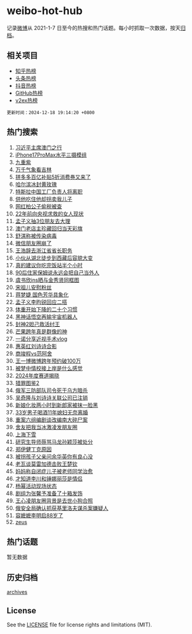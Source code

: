# weibo-hot-hub

记录[微博](https://www.weibo.com)从 2021-1-7 日至今的热搜和热门话题。每小时抓取一次数据，按天[归档](archives)。

## 相关项目

- [知乎热榜](https://github.com/lonnyzhang423/zhihu-hot-hub)
- [头条热榜](https://github.com/lonnyzhang423/toutiao-hot-hub)
- [抖音热榜](https://github.com/lonnyzhang423/douyin-hot-hub)
- [GitHub热榜](https://github.com/lonnyzhang423/github-hot-hub)
- [v2ex热榜](https://github.com/lonnyzhang423/v2ex-hot-hub)


`更新时间：2024-12-18 19:14:20 +0800`

## 热门搜索

1. [习近平主席澳门之行](https://m.weibo.cn/search?containerid=100103type%3D1%26t%3D10%26q%3D%23%E4%B9%A0%E8%BF%91%E5%B9%B3%E4%B8%BB%E5%B8%AD%E6%BE%B3%E9%97%A8%E4%B9%8B%E8%A1%8C%23&stream_entry_id=51&isnewpage=1&extparam=seat%3D1%26cate%3D10103%26pos%3D0%26q%3D%2523%25E4%25B9%25A0%25E8%25BF%2591%25E5%25B9%25B3%25E4%25B8%25BB%25E5%25B8%25AD%25E6%25BE%25B3%25E9%2597%25A8%25E4%25B9%258B%25E8%25A1%258C%2523%26filter_type%3Drealtimehot%26stream_entry_id%3D51%26c_type%3D51%26dgr%3D0%26display_time%3D1734520458%26pre_seqid%3D17345204588280056577)
1. [iPhone17ProMax水平三摄模组](https://m.weibo.cn/search?containerid=100103type%3D1%26t%3D10%26q%3D%23iPhone17ProMax%E6%B0%B4%E5%B9%B3%E4%B8%89%E6%91%84%E6%A8%A1%E7%BB%84%23&stream_entry_id=31&isnewpage=1&extparam=seat%3D1%26lcate%3D5001%26pos%3D0%26filter_type%3Drealtimehot%26c_type%3D31%26realpos%3D1%26cate%3D5001%26q%3D%2523iPhone17ProMax%25E6%25B0%25B4%25E5%25B9%25B3%25E4%25B8%2589%25E6%2591%2584%25E6%25A8%25A1%25E7%25BB%2584%2523%26band_rank%3D1%26stream_entry_id%3D31%26dgr%3D0%26flag%3D0%26display_time%3D1734520458%26pre_seqid%3D17345204588280056577)
1. [九重紫](https://m.weibo.cn/search?containerid=100103type%3D1%26t%3D10%26q%3D%E4%B9%9D%E9%87%8D%E7%B4%AB&stream_entry_id=31&isnewpage=1&extparam=seat%3D1%26lcate%3D5001%26pos%3D1%26filter_type%3Drealtimehot%26c_type%3D31%26realpos%3D2%26cate%3D5001%26q%3D%25E4%25B9%259D%25E9%2587%258D%25E7%25B4%25AB%26band_rank%3D2%26stream_entry_id%3D31%26dgr%3D0%26flag%3D1%26display_time%3D1734520458%26pre_seqid%3D17345204588280056577)
1. [万千气象看吉林](https://m.weibo.cn/search?containerid=100103type%3D1%26t%3D10%26q%3D%23%E4%B8%87%E5%8D%83%E6%B0%94%E8%B1%A1%E7%9C%8B%E5%90%89%E6%9E%97%23&stream_entry_id=31&isnewpage=1&extparam=seat%3D1%26lcate%3D5001%26pos%3D2%26filter_type%3Drealtimehot%26c_type%3D31%26realpos%3D3%26cate%3D5001%26q%3D%2523%25E4%25B8%2587%25E5%258D%2583%25E6%25B0%2594%25E8%25B1%25A1%25E7%259C%258B%25E5%2590%2589%25E6%259E%2597%2523%26band_rank%3D3%26stream_entry_id%3D31%26dgr%3D0%26flag%3D0%26display_time%3D1734520458%26pre_seqid%3D17345204588280056577)
1. [拼多多百亿补贴5折消费券又来了](https://m.weibo.cn/search?containerid=100103type%3D1%26t%3D10%26q%3D%23%E6%8B%BC%E5%A4%9A%E5%A4%9A%E7%99%BE%E4%BA%BF%E8%A1%A5%E8%B4%B45%E6%8A%98%E6%B6%88%E8%B4%B9%E5%88%B8%E5%8F%88%E6%9D%A5%E4%BA%86%23&stream_entry_id=31&isnewpage=1&extparam=seat%3D1%26is_ad_pos%3D1%26lcate%3D5001%26pos%3D3%26filter_type%3Drealtimehot%26c_type%3D31%26dgr%3D0%26adid%3D268661%26cate%3D5001%26band_rank%3D4%26stream_entry_id%3D31%26q%3D%2523%25E6%258B%25BC%25E5%25A4%259A%25E5%25A4%259A%25E7%2599%25BE%25E4%25BA%25BF%25E8%25A1%25A5%25E8%25B4%25B45%25E6%258A%2598%25E6%25B6%2588%25E8%25B4%25B9%25E5%2588%25B8%25E5%258F%2588%25E6%259D%25A5%25E4%25BA%2586%2523%26topic_ad%3D1%26display_time%3D1734520458%26pre_seqid%3D17345204588280056577)
1. [哈尔滨冰封黄玫瑰](https://m.weibo.cn/search?containerid=100103type%3D1%26t%3D10%26q%3D%23%E5%93%88%E5%B0%94%E6%BB%A8%E5%86%B0%E5%B0%81%E9%BB%84%E7%8E%AB%E7%91%B0%23&stream_entry_id=31&isnewpage=1&extparam=seat%3D1%26lcate%3D5001%26pos%3D4%26filter_type%3Drealtimehot%26c_type%3D31%26realpos%3D4%26cate%3D5001%26q%3D%2523%25E5%2593%2588%25E5%25B0%2594%25E6%25BB%25A8%25E5%2586%25B0%25E5%25B0%2581%25E9%25BB%2584%25E7%258E%25AB%25E7%2591%25B0%2523%26band_rank%3D4%26stream_entry_id%3D31%26dgr%3D0%26flag%3D1%26display_time%3D1734520458%26pre_seqid%3D17345204588280056577)
1. [特斯拉中国工厂负责人将离职](https://m.weibo.cn/search?containerid=100103type%3D1%26t%3D10%26q%3D%23%E7%89%B9%E6%96%AF%E6%8B%89%E4%B8%AD%E5%9B%BD%E5%B7%A5%E5%8E%82%E8%B4%9F%E8%B4%A3%E4%BA%BA%E5%B0%86%E7%A6%BB%E8%81%8C%23&stream_entry_id=31&isnewpage=1&extparam=seat%3D1%26lcate%3D5001%26pos%3D5%26filter_type%3Drealtimehot%26c_type%3D31%26realpos%3D5%26cate%3D5001%26q%3D%2523%25E7%2589%25B9%25E6%2596%25AF%25E6%258B%2589%25E4%25B8%25AD%25E5%259B%25BD%25E5%25B7%25A5%25E5%258E%2582%25E8%25B4%259F%25E8%25B4%25A3%25E4%25BA%25BA%25E5%25B0%2586%25E7%25A6%25BB%25E8%2581%258C%2523%26band_rank%3D5%26stream_entry_id%3D31%26dgr%3D0%26flag%3D1%26display_time%3D1734520458%26pre_seqid%3D17345204588280056577)
1. [供他吃住他却拐卖我儿子](https://m.weibo.cn/search?containerid=100103type%3D1%26t%3D10%26q%3D%23%E4%BE%9B%E4%BB%96%E5%90%83%E4%BD%8F%E4%BB%96%E5%8D%B4%E6%8B%90%E5%8D%96%E6%88%91%E5%84%BF%E5%AD%90%23&stream_entry_id=31&isnewpage=1&extparam=seat%3D1%26lcate%3D5001%26pos%3D6%26filter_type%3Drealtimehot%26c_type%3D31%26realpos%3D6%26cate%3D5001%26q%3D%2523%25E4%25BE%259B%25E4%25BB%2596%25E5%2590%2583%25E4%25BD%258F%25E4%25BB%2596%25E5%258D%25B4%25E6%258B%2590%25E5%258D%2596%25E6%2588%2591%25E5%2584%25BF%25E5%25AD%2590%2523%26band_rank%3D6%26stream_entry_id%3D31%26dgr%3D0%26flag%3D0%26display_time%3D1734520458%26pre_seqid%3D17345204588280056577)
1. [网红柏公子偷税被查](https://m.weibo.cn/search?containerid=100103type%3D1%26t%3D10%26q%3D%23%E7%BD%91%E7%BA%A2%E6%9F%8F%E5%85%AC%E5%AD%90%E5%81%B7%E7%A8%8E%E8%A2%AB%E6%9F%A5%23&stream_entry_id=31&isnewpage=1&extparam=seat%3D1%26lcate%3D5001%26pos%3D7%26filter_type%3Drealtimehot%26c_type%3D31%26realpos%3D7%26cate%3D5001%26q%3D%2523%25E7%25BD%2591%25E7%25BA%25A2%25E6%259F%258F%25E5%2585%25AC%25E5%25AD%2590%25E5%2581%25B7%25E7%25A8%258E%25E8%25A2%25AB%25E6%259F%25A5%2523%26band_rank%3D7%26stream_entry_id%3D31%26dgr%3D0%26flag%3D1%26display_time%3D1734520458%26pre_seqid%3D17345204588280056577)
1. [22年前向央视求救的女人现状](https://m.weibo.cn/search?containerid=100103type%3D1%26t%3D10%26q%3D%2322%E5%B9%B4%E5%89%8D%E5%90%91%E5%A4%AE%E8%A7%86%E6%B1%82%E6%95%91%E7%9A%84%E5%A5%B3%E4%BA%BA%E7%8E%B0%E7%8A%B6%23&stream_entry_id=31&isnewpage=1&extparam=seat%3D1%26lcate%3D5001%26pos%3D8%26filter_type%3Drealtimehot%26c_type%3D31%26realpos%3D8%26cate%3D5001%26q%3D%252322%25E5%25B9%25B4%25E5%2589%258D%25E5%2590%2591%25E5%25A4%25AE%25E8%25A7%2586%25E6%25B1%2582%25E6%2595%2591%25E7%259A%2584%25E5%25A5%25B3%25E4%25BA%25BA%25E7%258E%25B0%25E7%258A%25B6%2523%26band_rank%3D8%26stream_entry_id%3D31%26dgr%3D0%26flag%3D0%26display_time%3D1734520458%26pre_seqid%3D17345204588280056577)
1. [孟子义抽3位朋友去大理](https://m.weibo.cn/search?containerid=100103type%3D1%26t%3D10%26q%3D%23%E5%AD%9F%E5%AD%90%E4%B9%89%E6%8A%BD3%E4%BD%8D%E6%9C%8B%E5%8F%8B%E5%8E%BB%E5%A4%A7%E7%90%86%23&stream_entry_id=31&isnewpage=1&extparam=seat%3D1%26lcate%3D5001%26pos%3D9%26filter_type%3Drealtimehot%26c_type%3D31%26realpos%3D9%26cate%3D5001%26q%3D%2523%25E5%25AD%259F%25E5%25AD%2590%25E4%25B9%2589%25E6%258A%25BD3%25E4%25BD%258D%25E6%259C%258B%25E5%258F%258B%25E5%258E%25BB%25E5%25A4%25A7%25E7%2590%2586%2523%26band_rank%3D9%26stream_entry_id%3D31%26dgr%3D0%26flag%3D1%26display_time%3D1734520458%26pre_seqid%3D17345204588280056577)
1. [澳门老店主珍藏回归当天彩旗](https://m.weibo.cn/search?containerid=100103type%3D1%26t%3D10%26q%3D%23%E6%BE%B3%E9%97%A8%E8%80%81%E5%BA%97%E4%B8%BB%E7%8F%8D%E8%97%8F%E5%9B%9E%E5%BD%92%E5%BD%93%E5%A4%A9%E5%BD%A9%E6%97%97%23&stream_entry_id=31&isnewpage=1&extparam=seat%3D1%26lcate%3D5001%26pos%3D10%26filter_type%3Drealtimehot%26c_type%3D31%26realpos%3D10%26cate%3D5001%26q%3D%2523%25E6%25BE%25B3%25E9%2597%25A8%25E8%2580%2581%25E5%25BA%2597%25E4%25B8%25BB%25E7%258F%258D%25E8%2597%258F%25E5%259B%259E%25E5%25BD%2592%25E5%25BD%2593%25E5%25A4%25A9%25E5%25BD%25A9%25E6%2597%2597%2523%26band_rank%3D10%26stream_entry_id%3D31%26dgr%3D0%26flag%3D1%26display_time%3D1734520458%26pre_seqid%3D17345204588280056577)
1. [舒淇称被传染病毒](https://m.weibo.cn/search?containerid=100103type%3D1%26t%3D10%26q%3D%23%E8%88%92%E6%B7%87%E7%A7%B0%E8%A2%AB%E4%BC%A0%E6%9F%93%E7%97%85%E6%AF%92%23&stream_entry_id=31&isnewpage=1&extparam=seat%3D1%26lcate%3D5001%26pos%3D11%26filter_type%3Drealtimehot%26c_type%3D31%26realpos%3D11%26cate%3D5001%26q%3D%2523%25E8%2588%2592%25E6%25B7%2587%25E7%25A7%25B0%25E8%25A2%25AB%25E4%25BC%25A0%25E6%259F%2593%25E7%2597%2585%25E6%25AF%2592%2523%26band_rank%3D11%26stream_entry_id%3D31%26dgr%3D0%26flag%3D2%26display_time%3D1734520458%26pre_seqid%3D17345204588280056577)
1. [微信朋友圈崩了](https://m.weibo.cn/search?containerid=100103type%3D1%26t%3D10%26q%3D%E5%BE%AE%E4%BF%A1%E6%9C%8B%E5%8F%8B%E5%9C%88%E5%B4%A9%E4%BA%86&stream_entry_id=31&isnewpage=1&extparam=seat%3D1%26lcate%3D5001%26pos%3D12%26filter_type%3Drealtimehot%26c_type%3D31%26realpos%3D12%26cate%3D5001%26q%3D%25E5%25BE%25AE%25E4%25BF%25A1%25E6%259C%258B%25E5%258F%258B%25E5%259C%2588%25E5%25B4%25A9%25E4%25BA%2586%26band_rank%3D12%26stream_entry_id%3D31%26dgr%3D0%26flag%3D1%26display_time%3D1734520458%26pre_seqid%3D17345204588280056577)
1. [王浩辞去浙江省省长职务](https://m.weibo.cn/search?containerid=100103type%3D1%26t%3D10%26q%3D%23%E7%8E%8B%E6%B5%A9%E8%BE%9E%E5%8E%BB%E6%B5%99%E6%B1%9F%E7%9C%81%E7%9C%81%E9%95%BF%E8%81%8C%E5%8A%A1%23&stream_entry_id=31&isnewpage=1&extparam=seat%3D1%26lcate%3D5001%26pos%3D13%26filter_type%3Drealtimehot%26c_type%3D31%26realpos%3D13%26cate%3D5001%26q%3D%2523%25E7%258E%258B%25E6%25B5%25A9%25E8%25BE%259E%25E5%258E%25BB%25E6%25B5%2599%25E6%25B1%259F%25E7%259C%2581%25E7%259C%2581%25E9%2595%25BF%25E8%2581%258C%25E5%258A%25A1%2523%26band_rank%3D13%26stream_entry_id%3D31%26dgr%3D0%26flag%3D1%26display_time%3D1734520458%26pre_seqid%3D17345204588280056577)
1. [小伙从湖北徒步到西藏后容貌大变](https://m.weibo.cn/search?containerid=100103type%3D1%26t%3D10%26q%3D%23%E5%B0%8F%E4%BC%99%E4%BB%8E%E6%B9%96%E5%8C%97%E5%BE%92%E6%AD%A5%E5%88%B0%E8%A5%BF%E8%97%8F%E5%90%8E%E5%AE%B9%E8%B2%8C%E5%A4%A7%E5%8F%98%23&stream_entry_id=31&isnewpage=1&extparam=seat%3D1%26lcate%3D5001%26pos%3D14%26filter_type%3Drealtimehot%26c_type%3D31%26realpos%3D14%26cate%3D5001%26q%3D%2523%25E5%25B0%258F%25E4%25BC%2599%25E4%25BB%258E%25E6%25B9%2596%25E5%258C%2597%25E5%25BE%2592%25E6%25AD%25A5%25E5%2588%25B0%25E8%25A5%25BF%25E8%2597%258F%25E5%2590%258E%25E5%25AE%25B9%25E8%25B2%258C%25E5%25A4%25A7%25E5%258F%2598%2523%26band_rank%3D14%26stream_entry_id%3D31%26dgr%3D0%26flag%3D1%26display_time%3D1734520458%26pre_seqid%3D17345204588280056577)
1. [真的建议你吃完饭站半个小时](https://m.weibo.cn/search?containerid=100103type%3D1%26t%3D10%26q%3D%23%E7%9C%9F%E7%9A%84%E5%BB%BA%E8%AE%AE%E4%BD%A0%E5%90%83%E5%AE%8C%E9%A5%AD%E7%AB%99%E5%8D%8A%E4%B8%AA%E5%B0%8F%E6%97%B6%23&stream_entry_id=31&isnewpage=1&extparam=seat%3D1%26lcate%3D5001%26pos%3D15%26filter_type%3Drealtimehot%26c_type%3D31%26realpos%3D15%26cate%3D5001%26q%3D%2523%25E7%259C%259F%25E7%259A%2584%25E5%25BB%25BA%25E8%25AE%25AE%25E4%25BD%25A0%25E5%2590%2583%25E5%25AE%258C%25E9%25A5%25AD%25E7%25AB%2599%25E5%258D%258A%25E4%25B8%25AA%25E5%25B0%258F%25E6%2597%25B6%2523%26band_rank%3D15%26stream_entry_id%3D31%26dgr%3D0%26flag%3D1%26display_time%3D1734520458%26pre_seqid%3D17345204588280056577)
1. [90后住家保姆说永远会把自己当外人](https://m.weibo.cn/search?containerid=100103type%3D1%26t%3D10%26q%3D%2390%E5%90%8E%E4%BD%8F%E5%AE%B6%E4%BF%9D%E5%A7%86%E8%AF%B4%E6%B0%B8%E8%BF%9C%E4%BC%9A%E6%8A%8A%E8%87%AA%E5%B7%B1%E5%BD%93%E5%A4%96%E4%BA%BA%23&stream_entry_id=31&isnewpage=1&extparam=seat%3D1%26lcate%3D5001%26pos%3D16%26filter_type%3Drealtimehot%26c_type%3D31%26realpos%3D16%26cate%3D5001%26q%3D%252390%25E5%2590%258E%25E4%25BD%258F%25E5%25AE%25B6%25E4%25BF%259D%25E5%25A7%2586%25E8%25AF%25B4%25E6%25B0%25B8%25E8%25BF%259C%25E4%25BC%259A%25E6%258A%258A%25E8%2587%25AA%25E5%25B7%25B1%25E5%25BD%2593%25E5%25A4%2596%25E4%25BA%25BA%2523%26band_rank%3D16%26stream_entry_id%3D31%26dgr%3D0%26flag%3D0%26display_time%3D1734520458%26pre_seqid%3D17345204588280056577)
1. [虞书欣ins晒与金秀贤同框图](https://m.weibo.cn/search?containerid=100103type%3D1%26t%3D10%26q%3D%23%E8%99%9E%E4%B9%A6%E6%AC%A3ins%E6%99%92%E4%B8%8E%E9%87%91%E7%A7%80%E8%B4%A4%E5%90%8C%E6%A1%86%E5%9B%BE%23&stream_entry_id=31&isnewpage=1&extparam=seat%3D1%26lcate%3D5001%26pos%3D17%26filter_type%3Drealtimehot%26c_type%3D31%26realpos%3D17%26cate%3D5001%26q%3D%2523%25E8%2599%259E%25E4%25B9%25A6%25E6%25AC%25A3ins%25E6%2599%2592%25E4%25B8%258E%25E9%2587%2591%25E7%25A7%2580%25E8%25B4%25A4%25E5%2590%258C%25E6%25A1%2586%25E5%259B%25BE%2523%26band_rank%3D17%26stream_entry_id%3D31%26dgr%3D0%26flag%3D2%26display_time%3D1734520458%26pre_seqid%3D17345204588280056577)
1. [宋祖儿安慰粉丝](https://m.weibo.cn/search?containerid=100103type%3D1%26t%3D10%26q%3D%23%E5%AE%8B%E7%A5%96%E5%84%BF%E5%AE%89%E6%85%B0%E7%B2%89%E4%B8%9D%23&stream_entry_id=31&isnewpage=1&extparam=seat%3D1%26lcate%3D5001%26pos%3D18%26filter_type%3Drealtimehot%26c_type%3D31%26realpos%3D18%26cate%3D5001%26q%3D%2523%25E5%25AE%258B%25E7%25A5%2596%25E5%2584%25BF%25E5%25AE%2589%25E6%2585%25B0%25E7%25B2%2589%25E4%25B8%259D%2523%26band_rank%3D18%26stream_entry_id%3D31%26dgr%3D0%26flag%3D1%26display_time%3D1734520458%26pre_seqid%3D17345204588280056577)
1. [蒋梦婕 国色芳华具象化](https://m.weibo.cn/search?containerid=100103type%3D1%26t%3D10%26q%3D%E8%92%8B%E6%A2%A6%E5%A9%95+%E5%9B%BD%E8%89%B2%E8%8A%B3%E5%8D%8E%E5%85%B7%E8%B1%A1%E5%8C%96&stream_entry_id=31&isnewpage=1&extparam=seat%3D1%26lcate%3D5001%26pos%3D19%26filter_type%3Drealtimehot%26c_type%3D31%26realpos%3D19%26cate%3D5001%26q%3D%25E8%2592%258B%25E6%25A2%25A6%25E5%25A9%2595%2520%25E5%259B%25BD%25E8%2589%25B2%25E8%258A%25B3%25E5%258D%258E%25E5%2585%25B7%25E8%25B1%25A1%25E5%258C%2596%26band_rank%3D19%26stream_entry_id%3D31%26dgr%3D0%26flag%3D0%26display_time%3D1734520458%26pre_seqid%3D17345204588280056577)
1. [孟子义李昀锐回应二搭](https://m.weibo.cn/search?containerid=100103type%3D1%26t%3D10%26q%3D%23%E5%AD%9F%E5%AD%90%E4%B9%89%E6%9D%8E%E6%98%80%E9%94%90%E5%9B%9E%E5%BA%94%E4%BA%8C%E6%90%AD%23&stream_entry_id=31&isnewpage=1&extparam=seat%3D1%26lcate%3D5001%26pos%3D20%26filter_type%3Drealtimehot%26c_type%3D31%26realpos%3D20%26cate%3D5001%26q%3D%2523%25E5%25AD%259F%25E5%25AD%2590%25E4%25B9%2589%25E6%259D%258E%25E6%2598%2580%25E9%2594%2590%25E5%259B%259E%25E5%25BA%2594%25E4%25BA%258C%25E6%2590%25AD%2523%26band_rank%3D20%26stream_entry_id%3D31%26dgr%3D0%26flag%3D0%26display_time%3D1734520458%26pre_seqid%3D17345204588280056577)
1. [体重开始下降的二十个习惯](https://m.weibo.cn/search?containerid=100103type%3D1%26t%3D10%26q%3D%23%E4%BD%93%E9%87%8D%E5%BC%80%E5%A7%8B%E4%B8%8B%E9%99%8D%E7%9A%84%E4%BA%8C%E5%8D%81%E4%B8%AA%E4%B9%A0%E6%83%AF%23&stream_entry_id=31&isnewpage=1&extparam=seat%3D1%26lcate%3D5001%26pos%3D21%26filter_type%3Drealtimehot%26c_type%3D31%26realpos%3D21%26cate%3D5001%26q%3D%2523%25E4%25BD%2593%25E9%2587%258D%25E5%25BC%2580%25E5%25A7%258B%25E4%25B8%258B%25E9%2599%258D%25E7%259A%2584%25E4%25BA%258C%25E5%258D%2581%25E4%25B8%25AA%25E4%25B9%25A0%25E6%2583%25AF%2523%26band_rank%3D21%26stream_entry_id%3D31%26dgr%3D0%26flag%3D2%26display_time%3D1734520458%26pre_seqid%3D17345204588280056577)
1. [黑神话悟空再输宇宙机器人](https://m.weibo.cn/search?containerid=100103type%3D1%26t%3D10%26q%3D%23%E9%BB%91%E7%A5%9E%E8%AF%9D%E6%82%9F%E7%A9%BA%E5%86%8D%E8%BE%93%E5%AE%87%E5%AE%99%E6%9C%BA%E5%99%A8%E4%BA%BA%23&stream_entry_id=31&isnewpage=1&extparam=seat%3D1%26lcate%3D5001%26pos%3D22%26filter_type%3Drealtimehot%26c_type%3D31%26realpos%3D22%26cate%3D5001%26q%3D%2523%25E9%25BB%2591%25E7%25A5%259E%25E8%25AF%259D%25E6%2582%259F%25E7%25A9%25BA%25E5%2586%258D%25E8%25BE%2593%25E5%25AE%2587%25E5%25AE%2599%25E6%259C%25BA%25E5%2599%25A8%25E4%25BA%25BA%2523%26band_rank%3D22%26stream_entry_id%3D31%26dgr%3D0%26flag%3D1%26display_time%3D1734520458%26pre_seqid%3D17345204588280056577)
1. [封神2妲己救活纣王](https://m.weibo.cn/search?containerid=100103type%3D1%26t%3D10%26q%3D%23%E5%B0%81%E7%A5%9E2%E5%A6%B2%E5%B7%B1%E6%95%91%E6%B4%BB%E7%BA%A3%E7%8E%8B%23&stream_entry_id=31&isnewpage=1&extparam=seat%3D1%26lcate%3D5001%26pos%3D23%26filter_type%3Drealtimehot%26c_type%3D31%26realpos%3D23%26cate%3D5001%26q%3D%2523%25E5%25B0%2581%25E7%25A5%259E2%25E5%25A6%25B2%25E5%25B7%25B1%25E6%2595%2591%25E6%25B4%25BB%25E7%25BA%25A3%25E7%258E%258B%2523%26band_rank%3D23%26stream_entry_id%3D31%26dgr%3D0%26flag%3D1%26display_time%3D1734520458%26pre_seqid%3D17345204588280056577)
1. [芒果跨年真是群像的神](https://m.weibo.cn/search?containerid=100103type%3D1%26t%3D10%26q%3D%E8%8A%92%E6%9E%9C%E8%B7%A8%E5%B9%B4%E7%9C%9F%E6%98%AF%E7%BE%A4%E5%83%8F%E7%9A%84%E7%A5%9E&stream_entry_id=31&isnewpage=1&extparam=seat%3D1%26lcate%3D5001%26pos%3D24%26filter_type%3Drealtimehot%26c_type%3D31%26realpos%3D24%26cate%3D5001%26q%3D%25E8%258A%2592%25E6%259E%259C%25E8%25B7%25A8%25E5%25B9%25B4%25E7%259C%259F%25E6%2598%25AF%25E7%25BE%25A4%25E5%2583%258F%25E7%259A%2584%25E7%25A5%259E%26band_rank%3D24%26stream_entry_id%3D31%26dgr%3D0%26flag%3D0%26display_time%3D1734520458%26pre_seqid%3D17345204588280056577)
1. [一诺分享近视手术vlog](https://m.weibo.cn/search?containerid=100103type%3D1%26t%3D10%26q%3D%23%E4%B8%80%E8%AF%BA%E5%88%86%E4%BA%AB%E8%BF%91%E8%A7%86%E6%89%8B%E6%9C%AFvlog%23&stream_entry_id=31&isnewpage=1&extparam=seat%3D1%26lcate%3D5001%26pos%3D25%26filter_type%3Drealtimehot%26c_type%3D31%26realpos%3D25%26cate%3D5001%26q%3D%2523%25E4%25B8%2580%25E8%25AF%25BA%25E5%2588%2586%25E4%25BA%25AB%25E8%25BF%2591%25E8%25A7%2586%25E6%2589%258B%25E6%259C%25AFvlog%2523%26band_rank%3D25%26stream_entry_id%3D31%26dgr%3D0%26flag%3D1%26display_time%3D1734520458%26pre_seqid%3D17345204588280056577)
1. [惠英红刘诗诗合影](https://m.weibo.cn/search?containerid=100103type%3D1%26t%3D10%26q%3D%23%E6%83%A0%E8%8B%B1%E7%BA%A2%E5%88%98%E8%AF%97%E8%AF%97%E5%90%88%E5%BD%B1%23&stream_entry_id=31&isnewpage=1&extparam=seat%3D1%26lcate%3D5001%26pos%3D26%26filter_type%3Drealtimehot%26c_type%3D31%26realpos%3D26%26cate%3D5001%26q%3D%2523%25E6%2583%25A0%25E8%258B%25B1%25E7%25BA%25A2%25E5%2588%2598%25E8%25AF%2597%25E8%25AF%2597%25E5%2590%2588%25E5%25BD%25B1%2523%26band_rank%3D26%26stream_entry_id%3D31%26dgr%3D0%26flag%3D1%26display_time%3D1734520458%26pre_seqid%3D17345204588280056577)
1. [商竣程vs范阿舍](https://m.weibo.cn/search?containerid=100103type%3D1%26t%3D10%26q%3D%23%E5%95%86%E7%AB%A3%E7%A8%8Bvs%E8%8C%83%E9%98%BF%E8%88%8D%23&stream_entry_id=31&isnewpage=1&extparam=seat%3D1%26lcate%3D5001%26pos%3D27%26filter_type%3Drealtimehot%26c_type%3D31%26realpos%3D27%26cate%3D5001%26q%3D%2523%25E5%2595%2586%25E7%25AB%25A3%25E7%25A8%258Bvs%25E8%258C%2583%25E9%2598%25BF%25E8%2588%258D%2523%26band_rank%3D27%26stream_entry_id%3D31%26dgr%3D0%26flag%3D1%26display_time%3D1734520458%26pre_seqid%3D17345204588280056577)
1. [王一博微博跨年预约破100万](https://m.weibo.cn/search?containerid=100103type%3D1%26t%3D10%26q%3D%23%E7%8E%8B%E4%B8%80%E5%8D%9A%E5%BE%AE%E5%8D%9A%E8%B7%A8%E5%B9%B4%E9%A2%84%E7%BA%A6%E7%A0%B4100%E4%B8%87%23&stream_entry_id=31&isnewpage=1&extparam=seat%3D1%26lcate%3D5001%26pos%3D28%26filter_type%3Drealtimehot%26c_type%3D31%26realpos%3D28%26cate%3D5001%26q%3D%2523%25E7%258E%258B%25E4%25B8%2580%25E5%258D%259A%25E5%25BE%25AE%25E5%258D%259A%25E8%25B7%25A8%25E5%25B9%25B4%25E9%25A2%2584%25E7%25BA%25A6%25E7%25A0%25B4100%25E4%25B8%2587%2523%26band_rank%3D28%26stream_entry_id%3D31%26dgr%3D0%26flag%3D1%26display_time%3D1734520458%26pre_seqid%3D17345204588280056577)
1. [被梦中情校接上岸是什么感觉](https://m.weibo.cn/search?containerid=100103type%3D1%26t%3D10%26q%3D%E8%A2%AB%E6%A2%A6%E4%B8%AD%E6%83%85%E6%A0%A1%E6%8E%A5%E4%B8%8A%E5%B2%B8%E6%98%AF%E4%BB%80%E4%B9%88%E6%84%9F%E8%A7%89&stream_entry_id=31&isnewpage=1&extparam=seat%3D1%26lcate%3D5001%26pos%3D29%26filter_type%3Drealtimehot%26c_type%3D31%26realpos%3D29%26cate%3D5001%26q%3D%25E8%25A2%25AB%25E6%25A2%25A6%25E4%25B8%25AD%25E6%2583%2585%25E6%25A0%25A1%25E6%258E%25A5%25E4%25B8%258A%25E5%25B2%25B8%25E6%2598%25AF%25E4%25BB%2580%25E4%25B9%2588%25E6%2584%259F%25E8%25A7%2589%26band_rank%3D29%26stream_entry_id%3D31%26dgr%3D0%26flag%3D1%26display_time%3D1734520458%26pre_seqid%3D17345204588280056577)
1. [2024年度赛道揭晓](https://m.weibo.cn/search?containerid=100103type%3D1%26t%3D10%26q%3D%232024%E5%B9%B4%E5%BA%A6%E8%B5%9B%E9%81%93%E6%8F%AD%E6%99%93%23&stream_entry_id=31&isnewpage=1&extparam=seat%3D1%26lcate%3D5001%26pos%3D30%26filter_type%3Drealtimehot%26c_type%3D31%26realpos%3D30%26cate%3D5001%26q%3D%25232024%25E5%25B9%25B4%25E5%25BA%25A6%25E8%25B5%259B%25E9%2581%2593%25E6%258F%25AD%25E6%2599%2593%2523%26band_rank%3D30%26stream_entry_id%3D31%26dgr%3D0%26flag%3D1%26display_time%3D1734520458%26pre_seqid%3D17345204588280056577)
1. [猎罪图鉴2](https://m.weibo.cn/search?containerid=100103type%3D1%26t%3D10%26q%3D%E7%8C%8E%E7%BD%AA%E5%9B%BE%E9%89%B42&stream_entry_id=31&isnewpage=1&extparam=seat%3D1%26lcate%3D5001%26pos%3D31%26filter_type%3Drealtimehot%26c_type%3D31%26realpos%3D31%26cate%3D5001%26q%3D%25E7%258C%258E%25E7%25BD%25AA%25E5%259B%25BE%25E9%2589%25B42%26band_rank%3D31%26stream_entry_id%3D31%26dgr%3D0%26flag%3D1%26display_time%3D1734520458%26pre_seqid%3D17345204588280056577)
1. [俄军三防部队司令死于乌方暗杀](https://m.weibo.cn/search?containerid=100103type%3D1%26t%3D10%26q%3D%23%E4%BF%84%E5%86%9B%E4%B8%89%E9%98%B2%E9%83%A8%E9%98%9F%E5%8F%B8%E4%BB%A4%E6%AD%BB%E4%BA%8E%E4%B9%8C%E6%96%B9%E6%9A%97%E6%9D%80%23&stream_entry_id=31&isnewpage=1&extparam=seat%3D1%26lcate%3D5001%26pos%3D32%26filter_type%3Drealtimehot%26c_type%3D31%26realpos%3D32%26cate%3D5001%26q%3D%2523%25E4%25BF%2584%25E5%2586%259B%25E4%25B8%2589%25E9%2598%25B2%25E9%2583%25A8%25E9%2598%259F%25E5%258F%25B8%25E4%25BB%25A4%25E6%25AD%25BB%25E4%25BA%258E%25E4%25B9%258C%25E6%2596%25B9%25E6%259A%2597%25E6%259D%2580%2523%26band_rank%3D32%26stream_entry_id%3D31%26dgr%3D0%26flag%3D1%26display_time%3D1734520458%26pre_seqid%3D17345204588280056577)
1. [吴奇隆与刘诗诗关联公司已注销](https://m.weibo.cn/search?containerid=100103type%3D1%26t%3D10%26q%3D%23%E5%90%B4%E5%A5%87%E9%9A%86%E4%B8%8E%E5%88%98%E8%AF%97%E8%AF%97%E5%85%B3%E8%81%94%E5%85%AC%E5%8F%B8%E5%B7%B2%E6%B3%A8%E9%94%80%23&stream_entry_id=31&isnewpage=1&extparam=seat%3D1%26lcate%3D5001%26pos%3D33%26filter_type%3Drealtimehot%26c_type%3D31%26realpos%3D33%26cate%3D5001%26q%3D%2523%25E5%2590%25B4%25E5%25A5%2587%25E9%259A%2586%25E4%25B8%258E%25E5%2588%2598%25E8%25AF%2597%25E8%25AF%2597%25E5%2585%25B3%25E8%2581%2594%25E5%2585%25AC%25E5%258F%25B8%25E5%25B7%25B2%25E6%25B3%25A8%25E9%2594%2580%2523%26band_rank%3D33%26stream_entry_id%3D31%26dgr%3D0%26flag%3D0%26display_time%3D1734520458%26pre_seqid%3D17345204588280056577)
1. [新娘化妆两小时到新郎家被抹一脸黑](https://m.weibo.cn/search?containerid=100103type%3D1%26t%3D10%26q%3D%23%E6%96%B0%E5%A8%98%E5%8C%96%E5%A6%86%E4%B8%A4%E5%B0%8F%E6%97%B6%E5%88%B0%E6%96%B0%E9%83%8E%E5%AE%B6%E8%A2%AB%E6%8A%B9%E4%B8%80%E8%84%B8%E9%BB%91%23&stream_entry_id=31&isnewpage=1&extparam=seat%3D1%26lcate%3D5001%26pos%3D34%26filter_type%3Drealtimehot%26c_type%3D31%26realpos%3D34%26cate%3D5001%26q%3D%2523%25E6%2596%25B0%25E5%25A8%2598%25E5%258C%2596%25E5%25A6%2586%25E4%25B8%25A4%25E5%25B0%258F%25E6%2597%25B6%25E5%2588%25B0%25E6%2596%25B0%25E9%2583%258E%25E5%25AE%25B6%25E8%25A2%25AB%25E6%258A%25B9%25E4%25B8%2580%25E8%2584%25B8%25E9%25BB%2591%2523%26band_rank%3D34%26stream_entry_id%3D31%26dgr%3D0%26flag%3D0%26display_time%3D1734520458%26pre_seqid%3D17345204588280056577)
1. [33岁男子喝酒11年媳妇无奈离婚](https://m.weibo.cn/search?containerid=100103type%3D1%26t%3D10%26q%3D%2333%E5%B2%81%E7%94%B7%E5%AD%90%E5%96%9D%E9%85%9211%E5%B9%B4%E5%AA%B3%E5%A6%87%E6%97%A0%E5%A5%88%E7%A6%BB%E5%A9%9A%23&stream_entry_id=31&isnewpage=1&extparam=seat%3D1%26lcate%3D5001%26pos%3D35%26filter_type%3Drealtimehot%26c_type%3D31%26realpos%3D35%26cate%3D5001%26q%3D%252333%25E5%25B2%2581%25E7%2594%25B7%25E5%25AD%2590%25E5%2596%259D%25E9%2585%259211%25E5%25B9%25B4%25E5%25AA%25B3%25E5%25A6%2587%25E6%2597%25A0%25E5%25A5%2588%25E7%25A6%25BB%25E5%25A9%259A%2523%26band_rank%3D35%26stream_entry_id%3D31%26dgr%3D0%26flag%3D1%26display_time%3D1734520458%26pre_seqid%3D17345204588280056577)
1. [重案六组编剧谈改编南大碎尸案](https://m.weibo.cn/search?containerid=100103type%3D1%26t%3D10%26q%3D%23%E9%87%8D%E6%A1%88%E5%85%AD%E7%BB%84%E7%BC%96%E5%89%A7%E8%B0%88%E6%94%B9%E7%BC%96%E5%8D%97%E5%A4%A7%E7%A2%8E%E5%B0%B8%E6%A1%88%23&stream_entry_id=31&isnewpage=1&extparam=seat%3D1%26lcate%3D5001%26pos%3D36%26filter_type%3Drealtimehot%26c_type%3D31%26realpos%3D36%26cate%3D5001%26q%3D%2523%25E9%2587%258D%25E6%25A1%2588%25E5%2585%25AD%25E7%25BB%2584%25E7%25BC%2596%25E5%2589%25A7%25E8%25B0%2588%25E6%2594%25B9%25E7%25BC%2596%25E5%258D%2597%25E5%25A4%25A7%25E7%25A2%258E%25E5%25B0%25B8%25E6%25A1%2588%2523%26band_rank%3D36%26stream_entry_id%3D31%26dgr%3D0%26flag%3D1%26display_time%3D1734520458%26pre_seqid%3D17345204588280056577)
1. [舍友把我当冰激凌发朋友圈](https://m.weibo.cn/search?containerid=100103type%3D1%26t%3D10%26q%3D%E8%88%8D%E5%8F%8B%E6%8A%8A%E6%88%91%E5%BD%93%E5%86%B0%E6%BF%80%E5%87%8C%E5%8F%91%E6%9C%8B%E5%8F%8B%E5%9C%88&stream_entry_id=31&isnewpage=1&extparam=seat%3D1%26lcate%3D5001%26pos%3D37%26filter_type%3Drealtimehot%26c_type%3D31%26realpos%3D37%26cate%3D5001%26q%3D%25E8%2588%258D%25E5%258F%258B%25E6%258A%258A%25E6%2588%2591%25E5%25BD%2593%25E5%2586%25B0%25E6%25BF%2580%25E5%2587%258C%25E5%258F%2591%25E6%259C%258B%25E5%258F%258B%25E5%259C%2588%26band_rank%3D37%26stream_entry_id%3D31%26dgr%3D0%26flag%3D1%26display_time%3D1734520458%26pre_seqid%3D17345204588280056577)
1. [上海下雪](https://m.weibo.cn/search?containerid=100103type%3D1%26t%3D10%26q%3D%E4%B8%8A%E6%B5%B7%E4%B8%8B%E9%9B%AA&stream_entry_id=31&isnewpage=1&extparam=seat%3D1%26lcate%3D5001%26pos%3D38%26filter_type%3Drealtimehot%26c_type%3D31%26realpos%3D38%26cate%3D5001%26q%3D%25E4%25B8%258A%25E6%25B5%25B7%25E4%25B8%258B%25E9%259B%25AA%26band_rank%3D38%26stream_entry_id%3D31%26dgr%3D0%26flag%3D0%26display_time%3D1734520458%26pre_seqid%3D17345204588280056577)
1. [研究生导师辱骂马龙孙颖莎被处分](https://m.weibo.cn/search?containerid=100103type%3D1%26t%3D10%26q%3D%23%E7%A0%94%E7%A9%B6%E7%94%9F%E5%AF%BC%E5%B8%88%E8%BE%B1%E9%AA%82%E9%A9%AC%E9%BE%99%E5%AD%99%E9%A2%96%E8%8E%8E%E8%A2%AB%E5%A4%84%E5%88%86%23&stream_entry_id=31&isnewpage=1&extparam=seat%3D1%26lcate%3D5001%26pos%3D39%26filter_type%3Drealtimehot%26c_type%3D31%26realpos%3D39%26cate%3D5001%26q%3D%2523%25E7%25A0%2594%25E7%25A9%25B6%25E7%2594%259F%25E5%25AF%25BC%25E5%25B8%2588%25E8%25BE%25B1%25E9%25AA%2582%25E9%25A9%25AC%25E9%25BE%2599%25E5%25AD%2599%25E9%25A2%2596%25E8%258E%258E%25E8%25A2%25AB%25E5%25A4%2584%25E5%2588%2586%2523%26band_rank%3D39%26stream_entry_id%3D31%26dgr%3D0%26flag%3D1%26display_time%3D1734520458%26pre_seqid%3D17345204588280056577)
1. [郑伊健丁克原因](https://m.weibo.cn/search?containerid=100103type%3D1%26t%3D10%26q%3D%23%E9%83%91%E4%BC%8A%E5%81%A5%E4%B8%81%E5%85%8B%E5%8E%9F%E5%9B%A0%23&stream_entry_id=31&isnewpage=1&extparam=seat%3D1%26lcate%3D5001%26pos%3D40%26filter_type%3Drealtimehot%26c_type%3D31%26realpos%3D40%26cate%3D5001%26q%3D%2523%25E9%2583%2591%25E4%25BC%258A%25E5%2581%25A5%25E4%25B8%2581%25E5%2585%258B%25E5%258E%259F%25E5%259B%25A0%2523%26band_rank%3D40%26stream_entry_id%3D31%26dgr%3D0%26flag%3D1%26display_time%3D1734520458%26pre_seqid%3D17345204588280056577)
1. [被拐孩子父亲问余华英你有良心没](https://m.weibo.cn/search?containerid=100103type%3D1%26t%3D10%26q%3D%23%E8%A2%AB%E6%8B%90%E5%AD%A9%E5%AD%90%E7%88%B6%E4%BA%B2%E9%97%AE%E4%BD%99%E5%8D%8E%E8%8B%B1%E4%BD%A0%E6%9C%89%E8%89%AF%E5%BF%83%E6%B2%A1%23&stream_entry_id=31&isnewpage=1&extparam=seat%3D1%26lcate%3D5001%26pos%3D41%26filter_type%3Drealtimehot%26c_type%3D31%26realpos%3D41%26cate%3D5001%26q%3D%2523%25E8%25A2%25AB%25E6%258B%2590%25E5%25AD%25A9%25E5%25AD%2590%25E7%2588%25B6%25E4%25BA%25B2%25E9%2597%25AE%25E4%25BD%2599%25E5%258D%258E%25E8%258B%25B1%25E4%25BD%25A0%25E6%259C%2589%25E8%2589%25AF%25E5%25BF%2583%25E6%25B2%25A1%2523%26band_rank%3D41%26stream_entry_id%3D31%26dgr%3D0%26flag%3D1%26display_time%3D1734520458%26pre_seqid%3D17345204588280056577)
1. [老瓦谈莫雷加德击败王楚钦](https://m.weibo.cn/search?containerid=100103type%3D1%26t%3D10%26q%3D%23%E8%80%81%E7%93%A6%E8%B0%88%E8%8E%AB%E9%9B%B7%E5%8A%A0%E5%BE%B7%E5%87%BB%E8%B4%A5%E7%8E%8B%E6%A5%9A%E9%92%A6%23&stream_entry_id=31&isnewpage=1&extparam=seat%3D1%26lcate%3D5001%26pos%3D42%26filter_type%3Drealtimehot%26c_type%3D31%26realpos%3D42%26cate%3D5001%26q%3D%2523%25E8%2580%2581%25E7%2593%25A6%25E8%25B0%2588%25E8%258E%25AB%25E9%259B%25B7%25E5%258A%25A0%25E5%25BE%25B7%25E5%2587%25BB%25E8%25B4%25A5%25E7%258E%258B%25E6%25A5%259A%25E9%2592%25A6%2523%26band_rank%3D42%26stream_entry_id%3D31%26dgr%3D0%26flag%3D1%26display_time%3D1734520458%26pre_seqid%3D17345204588280056577)
1. [妈妈称自闭症儿子被老师同学治愈](https://m.weibo.cn/search?containerid=100103type%3D1%26t%3D10%26q%3D%23%E5%A6%88%E5%A6%88%E7%A7%B0%E8%87%AA%E9%97%AD%E7%97%87%E5%84%BF%E5%AD%90%E8%A2%AB%E8%80%81%E5%B8%88%E5%90%8C%E5%AD%A6%E6%B2%BB%E6%84%88%23&stream_entry_id=31&isnewpage=1&extparam=seat%3D1%26lcate%3D5001%26pos%3D43%26filter_type%3Drealtimehot%26c_type%3D31%26realpos%3D43%26cate%3D5001%26q%3D%2523%25E5%25A6%2588%25E5%25A6%2588%25E7%25A7%25B0%25E8%2587%25AA%25E9%2597%25AD%25E7%2597%2587%25E5%2584%25BF%25E5%25AD%2590%25E8%25A2%25AB%25E8%2580%2581%25E5%25B8%2588%25E5%2590%258C%25E5%25AD%25A6%25E6%25B2%25BB%25E6%2584%2588%2523%26band_rank%3D43%26stream_entry_id%3D31%26dgr%3D0%26flag%3D32768%26display_time%3D1734520458%26pre_seqid%3D17345204588280056577)
1. [才知道李川和锤娜丽莎是情侣](https://m.weibo.cn/search?containerid=100103type%3D1%26t%3D10%26q%3D%E6%89%8D%E7%9F%A5%E9%81%93%E6%9D%8E%E5%B7%9D%E5%92%8C%E9%94%A4%E5%A8%9C%E4%B8%BD%E8%8E%8E%E6%98%AF%E6%83%85%E4%BE%A3&stream_entry_id=31&isnewpage=1&extparam=seat%3D1%26lcate%3D5001%26pos%3D44%26filter_type%3Drealtimehot%26c_type%3D31%26realpos%3D44%26cate%3D5001%26q%3D%25E6%2589%258D%25E7%259F%25A5%25E9%2581%2593%25E6%259D%258E%25E5%25B7%259D%25E5%2592%258C%25E9%2594%25A4%25E5%25A8%259C%25E4%25B8%25BD%25E8%258E%258E%25E6%2598%25AF%25E6%2583%2585%25E4%25BE%25A3%26band_rank%3D44%26stream_entry_id%3D31%26dgr%3D0%26flag%3D0%26display_time%3D1734520458%26pre_seqid%3D17345204588280056577)
1. [杨幂活动现场状态](https://m.weibo.cn/search?containerid=100103type%3D1%26t%3D10%26q%3D%23%E6%9D%A8%E5%B9%82%E6%B4%BB%E5%8A%A8%E7%8E%B0%E5%9C%BA%E7%8A%B6%E6%80%81%23&stream_entry_id=31&isnewpage=1&extparam=seat%3D1%26lcate%3D5001%26pos%3D45%26filter_type%3Drealtimehot%26c_type%3D31%26realpos%3D45%26cate%3D5001%26q%3D%2523%25E6%259D%25A8%25E5%25B9%2582%25E6%25B4%25BB%25E5%258A%25A8%25E7%258E%25B0%25E5%259C%25BA%25E7%258A%25B6%25E6%2580%2581%2523%26band_rank%3D45%26stream_entry_id%3D31%26dgr%3D0%26flag%3D1%26display_time%3D1734520458%26pre_seqid%3D17345204588280056577)
1. [剧组为张馨予准备了十箱发饰](https://m.weibo.cn/search?containerid=100103type%3D1%26t%3D10%26q%3D%23%E5%89%A7%E7%BB%84%E4%B8%BA%E5%BC%A0%E9%A6%A8%E4%BA%88%E5%87%86%E5%A4%87%E4%BA%86%E5%8D%81%E7%AE%B1%E5%8F%91%E9%A5%B0%23&stream_entry_id=31&isnewpage=1&extparam=seat%3D1%26lcate%3D5001%26pos%3D46%26filter_type%3Drealtimehot%26c_type%3D31%26realpos%3D46%26cate%3D5001%26q%3D%2523%25E5%2589%25A7%25E7%25BB%2584%25E4%25B8%25BA%25E5%25BC%25A0%25E9%25A6%25A8%25E4%25BA%2588%25E5%2587%2586%25E5%25A4%2587%25E4%25BA%2586%25E5%258D%2581%25E7%25AE%25B1%25E5%258F%2591%25E9%25A5%25B0%2523%26band_rank%3D46%26stream_entry_id%3D31%26dgr%3D0%26flag%3D0%26display_time%3D1734520458%26pre_seqid%3D17345204588280056577)
1. [王心凌朋友圈背景是去世小狗合照](https://m.weibo.cn/search?containerid=100103type%3D1%26t%3D10%26q%3D%E7%8E%8B%E5%BF%83%E5%87%8C%E6%9C%8B%E5%8F%8B%E5%9C%88%E8%83%8C%E6%99%AF%E6%98%AF%E5%8E%BB%E4%B8%96%E5%B0%8F%E7%8B%97%E5%90%88%E7%85%A7&stream_entry_id=31&isnewpage=1&extparam=seat%3D1%26lcate%3D5001%26pos%3D47%26filter_type%3Drealtimehot%26c_type%3D31%26realpos%3D47%26cate%3D5001%26q%3D%25E7%258E%258B%25E5%25BF%2583%25E5%2587%258C%25E6%259C%258B%25E5%258F%258B%25E5%259C%2588%25E8%2583%258C%25E6%2599%25AF%25E6%2598%25AF%25E5%258E%25BB%25E4%25B8%2596%25E5%25B0%258F%25E7%258B%2597%25E5%2590%2588%25E7%2585%25A7%26band_rank%3D47%26stream_entry_id%3D31%26dgr%3D0%26flag%3D1%26display_time%3D1734520458%26pre_seqid%3D17345204588280056577)
1. [俄安全局确认抓获基里洛夫谋杀案嫌疑人](https://m.weibo.cn/search?containerid=100103type%3D1%26t%3D10%26q%3D%23%E4%BF%84%E5%AE%89%E5%85%A8%E5%B1%80%E7%A1%AE%E8%AE%A4%E6%8A%93%E8%8E%B7%E5%9F%BA%E9%87%8C%E6%B4%9B%E5%A4%AB%E8%B0%8B%E6%9D%80%E6%A1%88%E5%AB%8C%E7%96%91%E4%BA%BA%23&stream_entry_id=31&isnewpage=1&extparam=seat%3D1%26lcate%3D5001%26pos%3D48%26filter_type%3Drealtimehot%26c_type%3D31%26realpos%3D48%26cate%3D5001%26q%3D%2523%25E4%25BF%2584%25E5%25AE%2589%25E5%2585%25A8%25E5%25B1%2580%25E7%25A1%25AE%25E8%25AE%25A4%25E6%258A%2593%25E8%258E%25B7%25E5%259F%25BA%25E9%2587%258C%25E6%25B4%259B%25E5%25A4%25AB%25E8%25B0%258B%25E6%259D%2580%25E6%25A1%2588%25E5%25AB%258C%25E7%2596%2591%25E4%25BA%25BA%2523%26band_rank%3D48%26stream_entry_id%3D31%26dgr%3D0%26flag%3D1%26display_time%3D1734520458%26pre_seqid%3D17345204588280056577)
1. [容嬷嬷李明启88岁了](https://m.weibo.cn/search?containerid=100103type%3D1%26t%3D10%26q%3D%23%E5%AE%B9%E5%AC%B7%E5%AC%B7%E6%9D%8E%E6%98%8E%E5%90%AF88%E5%B2%81%E4%BA%86%23&stream_entry_id=31&isnewpage=1&extparam=seat%3D1%26lcate%3D5001%26pos%3D49%26filter_type%3Drealtimehot%26c_type%3D31%26realpos%3D49%26cate%3D5001%26q%3D%2523%25E5%25AE%25B9%25E5%25AC%25B7%25E5%25AC%25B7%25E6%259D%258E%25E6%2598%258E%25E5%2590%25AF88%25E5%25B2%2581%25E4%25BA%2586%2523%26band_rank%3D49%26stream_entry_id%3D31%26dgr%3D0%26flag%3D1%26display_time%3D1734520458%26pre_seqid%3D17345204588280056577)
1. [zeus](https://m.weibo.cn/search?containerid=100103type%3D1%26t%3D10%26q%3Dzeus&stream_entry_id=31&isnewpage=1&extparam=seat%3D1%26lcate%3D5001%26pos%3D50%26filter_type%3Drealtimehot%26c_type%3D31%26realpos%3D50%26cate%3D5001%26q%3Dzeus%26band_rank%3D50%26stream_entry_id%3D31%26dgr%3D0%26flag%3D0%26display_time%3D1734520458%26pre_seqid%3D17345204588280056577)

## 热门话题

暂无数据

## 历史归档

[archives](archives)

## License

See the [LICENSE](LICENSE) file for license rights and limitations (MIT).
